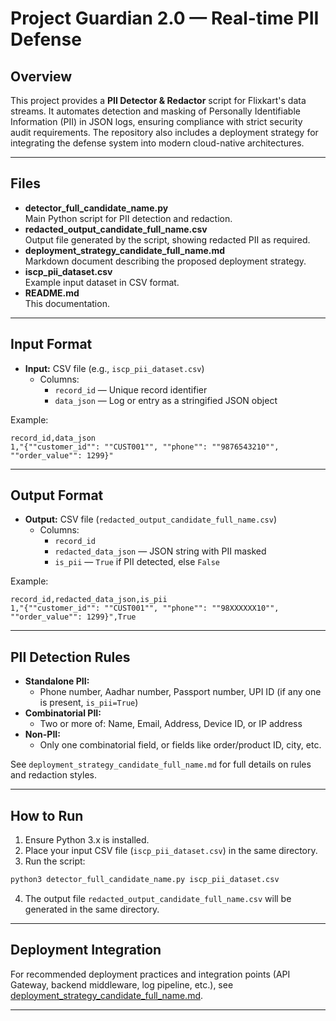 # Project Guardian 2.0 — Real-time PII Defense

## Overview

This project provides a **PII Detector & Redactor** script for Flixkart's data streams. It automates detection and masking of Personally Identifiable Information (PII) in JSON logs, ensuring compliance with strict security audit requirements. The repository also includes a deployment strategy for integrating the defense system into modern cloud-native architectures.

---

## Files

- **detector_full_candidate_name.py**  
  Main Python script for PII detection and redaction.
- **redacted_output_candidate_full_name.csv**  
  Output file generated by the script, showing redacted PII as required.
- **deployment_strategy_candidate_full_name.md**  
  Markdown document describing the proposed deployment strategy.
- **iscp_pii_dataset.csv**  
  Example input dataset in CSV format.
- **README.md**  
  This documentation.

---

## Input Format

- **Input:** CSV file (e.g., `iscp_pii_dataset.csv`)
  - Columns:  
    - `record_id` — Unique record identifier  
    - `data_json` — Log or entry as a stringified JSON object

Example:
```csv
record_id,data_json
1,"{""customer_id"": ""CUST001"", ""phone"": ""9876543210"", ""order_value"": 1299}"
```

---

## Output Format

- **Output:** CSV file (`redacted_output_candidate_full_name.csv`)
  - Columns:
    - `record_id`
    - `redacted_data_json` — JSON string with PII masked
    - `is_pii` — `True` if PII detected, else `False`

Example:
```csv
record_id,redacted_data_json,is_pii
1,"{""customer_id"": ""CUST001"", ""phone"": ""98XXXXXX10"", ""order_value"": 1299}",True
```

---

## PII Detection Rules

- **Standalone PII:**  
  - Phone number, Aadhar number, Passport number, UPI ID (if any one is present, `is_pii=True`)
- **Combinatorial PII:**  
  - Two or more of: Name, Email, Address, Device ID, or IP address
- **Non-PII:**  
  - Only one combinatorial field, or fields like order/product ID, city, etc.

See `deployment_strategy_candidate_full_name.md` for full details on rules and redaction styles.

---

## How to Run

1. Ensure Python 3.x is installed.
2. Place your input CSV file (`iscp_pii_dataset.csv`) in the same directory.
3. Run the script:

```bash
python3 detector_full_candidate_name.py iscp_pii_dataset.csv
```

4. The output file `redacted_output_candidate_full_name.csv` will be generated in the same directory.

---

## Deployment Integration

For recommended deployment practices and integration points (API Gateway, backend middleware, log pipeline, etc.), see [deployment_strategy_candidate_full_name.md](deployment_strategy_candidate_full_name.md).

---
